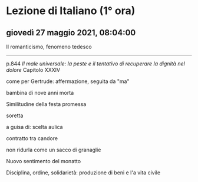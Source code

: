# Lezione di Italiano (1° ora)

## giovedì 27 maggio 2021, 08:04:00


Il romanticismo, fenomeno tedesco

---
p.844 *Il male universale: la peste e il tentativo di recuperare la dignità nel dolore*
Capitolo XXXIV

come per Gertrude: affermazione, seguita da "ma"


bambina  di nove anni morta

Similitudine della festa promessa

soretta


a guisa di: scelta aulica

contratto tra candore 


non ridurla come un sacco di granaglie

Nuovo sentimento del monatto

Disciplina, ordine, solidarietà: produzione di beni e l'a vita civile
<!--stackedit_data:
eyJoaXN0b3J5IjpbNzQ2MzcwOTQ3LDY5Nzk5MDUxMSwtMTExMT
UxNDc5MywxNjExMzAxMDEwLDg1ODk3MTM3NSwyODg0OTMzNTYs
Mjg4NDkzMzU2XX0=
-->